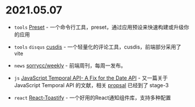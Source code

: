 # 2021.05.07

- `tools` [Preset](https://preset.dev/) - 一个命令行工具，preset，通过应用预设来快速构建或升级你的应用

- `tools` `disqus` [cusdis](https://github.com/djyde/cusdis) - 一个轻量化的评论工具，cusdis，前端部分采用了 vite

- `news` [sorrycc/weekly](https://github.com/sorrycc/weekly) - 前端周刊，每周一发布。

- `js` [JavaScript Temporal API- A Fix for the Date API](https://blog.bitsrc.io/javascript-temporal-api-a-fix-for-the-date-api-aa8381a4234c) - 又一篇关于 JavaScript Temporal API 的文献，相关 [propsal](https://github.com/tc39/proposal-temporal) 已经到了 stage-3

- `react` [React-Toastify](https://github.com/fkhadra/react-toastify) - 一个好用的React通知组件库，支持多种配置
